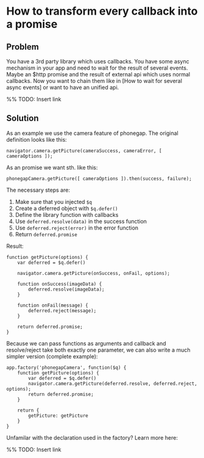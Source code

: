# How to transform every callback into a promise

## Problem

You have a 3rd party library which uses callbacks. You have some async mechanism in your app and need to wait for the result
of several events. Maybe an $http promise and the result of external api which uses normal callbacks. Now you want
to chain them like in [How to wait for several async events] or want to have an unified api.

%% TODO: Insert link


## Solution

As an example we use the camera feature of phonegap. The original definition looks like this:

~~~~~~~~
navigator.camera.getPicture(cameraSuccess, cameraError, [ cameraOptions ]);
~~~~~~~~

As an promise we want sth. like this:

~~~~~~~~
phonegapCamera.getPicture([ cameraOptions ]).then(success, failure);
~~~~~~~~

The necessary steps are:

1. Make sure that you injected `$q`
2. Create a deferred object with `$q.defer()`
3. Define the library function with callbacks
4. Use `deferred.resolve(data)` in the success function
5. Use `deferred.reject(error)` in the error function
6. Return `deferred.promise`

Result:

~~~~~~~~
function getPicture(options) {
    var deferred = $q.defer()

    navigator.camera.getPicture(onSuccess, onFail, options);

    function onSuccess(imageData) {
        deferred.resolve(imageData);
    }

    function onFail(message) {
        deferred.reject(message);
    }

    return deferred.promise;
}
~~~~~~~~


Because we can pass functions as arguments and callback and resolve/reject take both exactly one parameter,
we can also write a much simpler version (complete example):

~~~~~~~~
app.factory('phonegapCamera', function($q) {
    function getPicture(options) {
        var deferred = $q.defer()
        navigator.camera.getPicture(deferred.resolve, deferred.reject, options);
        return deferred.promise;
    }

    return {
        getPicture: getPicture
    }
}
~~~~~~~~

Unfamilar with the declaration used in the factory? Learn more here:

%% TODO: Insert link
